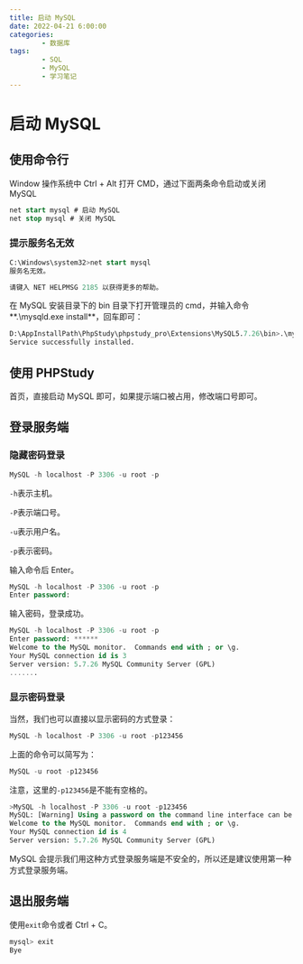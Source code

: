 ```yaml
---
title: 启动 MySQL
date: 2022-04-21 6:00:00
categories:
        - 数据库
tags:
        - SQL
        - MySQL
        - 学习笔记
---
```


# 启动 MySQL

## 使用命令行

Window 操作系统中 Ctrl + Alt 打开 CMD，通过下面两条命令启动或关闭 MySQL

```sql
net start mysql # 启动 MySQL
net stop mysql # 关闭 MySQL
```

### 提示服务名无效

```sql
C:\Windows\system32>net start mysql
服务名无效。

请键入 NET HELPMSG 2185 以获得更多的帮助。
```

在 MySQL 安装目录下的 bin 目录下打开管理员的 cmd，并输入命令**.\mysqld.exe install**，回车即可：

```sql
D:\AppInstallPath\PhpStudy\phpstudy_pro\Extensions\MySQL5.7.26\bin>.\mysqld.exe install
Service successfully installed.
```

## 使用 PHPStudy

首页，直接启动 MySQL 即可，如果提示端口被占用，修改端口号即可。

## 登录服务端

### 隐藏密码登录

```sql
MySQL -h localhost -P 3306 -u root -p
```

`-h`表示主机。

`-P`表示端口号。

`-u`表示用户名。

`-p`表示密码。

输入命令后 Enter。

```sql
MySQL -h localhost -P 3306 -u root -p
Enter password:
```

输入密码，登录成功。

```sql
MySQL -h localhost -P 3306 -u root -p
Enter password: ******
Welcome to the MySQL monitor.  Commands end with ; or \g.
Your MySQL connection id is 3
Server version: 5.7.26 MySQL Community Server (GPL)
.......
```

### 显示密码登录

当然，我们也可以直接以显示密码的方式登录：

```sql
MySQL -h localhost -P 3306 -u root -p123456
```

上面的命令可以简写为：

```sql
MySQL -u root -p123456
```

注意，这里的`-p123456`是不能有空格的。

```sql
>MySQL -h localhost -P 3306 -u root -p123456
MySQL: [Warning] Using a password on the command line interface can be insecure.
Welcome to the MySQL monitor.  Commands end with ; or \g.
Your MySQL connection id is 4
Server version: 5.7.26 MySQL Community Server (GPL)
```

MySQL 会提示我们用这种方式登录服务端是不安全的，所以还是建议使用第一种方式登录服务端。

## 退出服务端

使用`exit`命令或者 Ctrl + C。

```sql
mysql> exit
Bye
```
